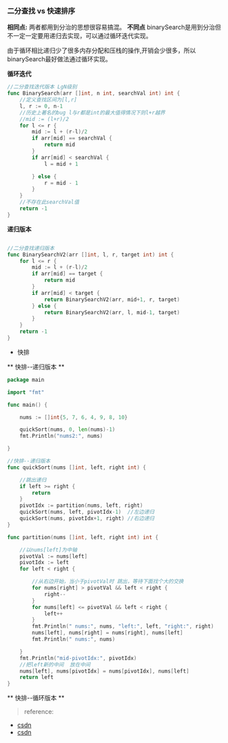 

### 二分查找 vs 快速排序
**相同点:**
 两者都用到分治的思想很容易搞混。
**不同点**
binarySearch是用到分治但不一定一定要用递归去实现，可以通过循环迭代实现。

由于循环相比递归少了很多内存分配和压栈的操作,开销会少很多，所以binarySearch最好做法通过循环实现。

**循环迭代**

~~~go
//二分查找迭代版本 LgN级别
func BinarySearch(arr []int, n int, searchVal int) int {
	//定义查找区间为[l,r]
	l, r := 0, n-1
	//历史上著名的bug l与r都是int的最大值得情况下则l+r越界
	//mid := (l+r)/2
	for l <= r {
		mid := l + (r-l)/2
		if arr[mid] == searchVal {
			return mid
		}
		if arr[mid] < searchVal {
			l = mid + 1

		} else {
			r = mid - 1
		}
	}
	//不存在此searchVal值
	return -1
}

~~~


**递归版本**

~~~go

//二分查找递归版本
func BinarySearchV2(arr []int, l, r, target int) int {
	for l <= r {
		mid := l + (r-l)/2
		if arr[mid] == target {
			return mid
		}
		if arr[mid] < target {
			return BinarySearchV2(arr, mid+1, r, target)
		} else {
			return BinarySearchV2(arr, l, mid-1, target)
		}
	}
	return -1
}

~~~

<ul>
<li>快排</li>
</ul>

** 快排--递归版本 **
~~~go
package main

import "fmt"

func main() {

	nums := []int{5, 7, 6, 4, 9, 8, 10}

	quickSort(nums, 0, len(nums)-1)
	fmt.Println("nums2:", nums)

}

//快排--递归版本
func quickSort(nums []int, left, right int) {

	//跳出递归
	if left >= right {
		return
	}
	pivotIdx := partition(nums, left, right)
	quickSort(nums, left, pivotIdx-1)  //左边递归
	quickSort(nums, pivotIdx+1, right) //右边递归
}

func partition(nums []int, left, right int) int {

	//以nums[left]为中轴
	pivotVal := nums[left]
	pivotIdx := left
	for left < right {

		//从右边开始，当小于pivotVal时 跳出，等待下面找个大的交换
		for nums[right] > pivotVal && left < right {
			right--
		}
		for nums[left] <= pivotVal && left < right {
			left++
		}
		fmt.Println(" nums:", nums, "left:", left, "right:", right)
		nums[left], nums[right] = nums[right], nums[left]
		fmt.Println(" nums:", nums)

	}
	fmt.Println("mid-pivotIdx:", pivotIdx)
	//把left新的中间  放在中间
	nums[left], nums[pivotIdx] = nums[pivotIdx], nums[left]
	return left
}

~~~

** 快排--循环版本 **



> reference:
	
* [csdn](https://blog.csdn.net/qhrqhrqhr/article/details/50975717)
* [csdn](https://github.com/bigbignerd/basicAlgorithm)



